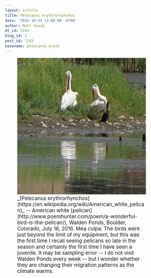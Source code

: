 ```yaml
---
layout: article
title: Pelecanus erythrorhynchos
date: '2016-10-24 12:00:00 -0700'
author: Matt Young
mt_id: 7243
blog_id: 2
post_id: 7243
basename: pelecanus_eryth
---
```

<figure>
<img src="/uploads/2016/DSC01148_Pelican_600.JPG" alt="DSC01148_Pelican_600.JPG" width="600" height="450" />
<figcaption markdown="span">
<big>_[Pelecanus erythrorhynchos](https://en.wikipedia.org/wiki/American_white_pelican)_ -- American white [pelican](http://www.poemhunter.com/poem/a-wonderful-bird-is-the-pelican/), Walden Ponds, Boulder, Colorado, July 16, 2016. Mea culpa: The birds were just beyond the limit of my equipment, but this was the first time I recall seeing pelicans so late in the season and certainly the first time I have seen a juvenile. It may be sampling error -- I do not visit Walden Ponds every week -- but I wonder whether they are changing their migration patterns as the climate warms.</big>

</figcaption>
</figure>
